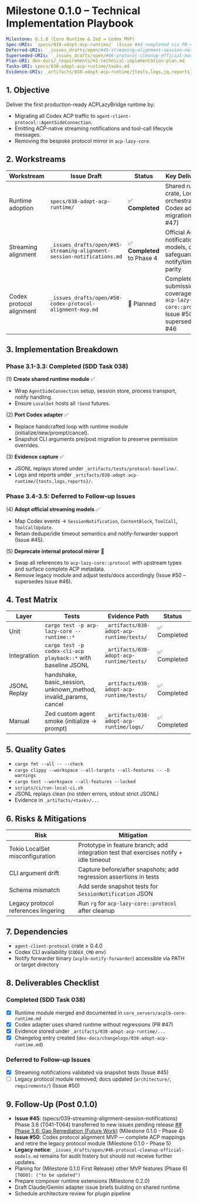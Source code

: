 # Milestone 0.1.0 – Technical Implementation Playbook

```yaml
Milestone: 0.1.0 (Core Runtime & Zed ↔ Codex MVP)
Spec-URIs: `specs/038-adopt-acp-runtime/` (Issue #44 completed via PR #47, commit 7ae2628)
Deferred-URIs: `_issues_drafts/open/#45-streaming-alignment-session-notifications.md`, `_issues_drafts/open/#50-codex-protocol-alignment-mvp.md`
Superseded-URIs: `_issues_drafts/open/#46-protocol-cleanup-official-models.md` (replaced by Issue #50)
Plan-URI: dev-docs/_requirements/m1-technical-implementation-plan.md
Tasks-URI: specs/038-adopt-acp-runtime/tasks.md
Evidence-URIs: _artifacts/038-adopt-acp-runtime/{tests,logs,jq,reports}/
```

## 1. Objective

Deliver the first production-ready ACPLazyBridge runtime by:

- Migrating all Codex ACP traffic to `agent-client-protocol::AgentSideConnection`.
- Emitting ACP-native streaming notifications and tool-call lifecycle messages.
- Removing the bespoke protocol mirror in `acp-lazy-core`.

## 2. Workstreams

| Workstream | Issue Draft | Status | Key Deliverables |
| --- | --- | --- | --- |
| Runtime adoption | `specs/038-adopt-acp-runtime/` | ✅ **Completed** | Shared runtime crate, LocalSet orchestration, Codex adapter migration (PR #47) |
| Streaming alignment | `_issues_drafts/open/#45-streaming-alignment-session-notifications.md` | ✅ **Completed** to Phase 4 | Official ACP notification models, dedupe safeguards, notify/timeout parity |
| Codex protocol alignment | `_issues_drafts/open/#50-codex-protocol-alignment-mvp.md` | 🔄 Planned | Complete ACP submission/event coverage, retire `acp-lazy-core::protocol`; Issue #50 supersedes Issue #46 |

## 3. Implementation Breakdown

### Phase 3.1-3.3: Completed (SDD Task 038)

(1) **Create shared runtime module** ✅

- Wrap `AgentSideConnection` setup, session store, process transport, notify handling.
- Ensure `LocalSet` hosts all `!Send` futures.

(2) **Port Codex adapter** ✅

- Replace handcrafted loop with runtime module (initialize/new/prompt/cancel).
- Snapshot CLI arguments pre/post migration to preserve permission overrides.

(3) **Evidence capture** ✅

- JSONL replays stored under `_artifacts/tests/protocol-baseline/`.
- Logs and reports under `_artifacts/038-adopt-acp-runtime/{tests,logs,reports}/`.

### Phase 3.4-3.5: Deferred to Follow-up Issues

(4) **Adopt official streaming models** ✅

- Map Codex events → `SessionNotification`, `ContentBlock`, `ToolCall`, `ToolCallUpdate`.
- Retain dedupe/idle timeout semantics and notify-forwarder support (Issue #45).

(5) **Deprecate internal protocol mirror** 🔄

- Swap all references to `acp-lazy-core::protocol` with upstream types and surface complete ACP metadata.
- Remove legacy module and adjust tests/docs accordingly (Issue #50 – supersedes Issue #46).

## 4. Test Matrix

| Layer | Tests | Evidence Path | Status |
| --- | --- | --- | --- |
| Unit | `cargo test -p acp-lazy-core -- runtime::*` | `_artifacts/038-adopt-acp-runtime/tests/` | ✅ Completed |
| Integration | `cargo test -p codex-cli-acp playback::*` with baseline JSONL | `_artifacts/038-adopt-acp-runtime/tests/` | ✅ Completed |
| JSONL Replay | handshake, basic_session, unknown_method, invalid_params, cancel | `_artifacts/038-adopt-acp-runtime/tests/` | ✅ Completed |
| Manual | Zed custom agent smoke (initialize → prompt) | `_artifacts/038-adopt-acp-runtime/logs/` | ✅ Completed |

## 5. Quality Gates

- `cargo fmt --all -- --check`
- `cargo clippy --workspace --all-targets --all-features -- -D warnings`
- `cargo test --workspace --all-features --locked`
- `scripts/ci/run-local-ci.sh`
- JSONL replays clean (no stderr errors, stdout strict JSONL)
- Evidence in `_artifacts/<task>/...`

## 6. Risks & Mitigations

| Risk | Mitigation |
| --- | --- |
| Tokio LocalSet misconfiguration | Prototype in feature branch; add integration test that exercises notify + idle timeout |
| CLI argument drift | Capture before/after snapshots; add regression assertions in tests |
| Schema mismatch | Add serde snapshot tests for `SessionNotification` JSON |
| Legacy protocol references lingering | Run `rg` for `acp-lazy-core::protocol` after cleanup |

## 7. Dependencies

- `agent-client-protocol` crate ≥ 0.4.0
- Codex CLI availability (`CODEX_CMD` env)
- Notify forwarder binary (`acplb-notify-forwarder`) accessible via PATH or target directory

## 8. Deliverables Checklist

### Completed (SDD Task 038)

- [x] Runtime module merged and documented in `core_servers/acplb-core-runtime.md`
- [x] Codex adapter uses shared runtime without regressions (PR #47)
- [x] Evidence stored under `_artifacts/038-adopt-acp-runtime/...`
- [x] Changelog entry created (`dev-docs/changelogs/038-adopt-acp-runtime.md`)

### Deferred to Follow-up Issues

- [x] Streaming notifications validated via snapshot tests (Issue #45)
- [ ] Legacy protocol module removed; docs updated (`architecture/`, `requirements/`) (Issue #50)

## 9. Follow-Up (Post 0.1.0)

- **Issue #45**: (specs/039-streaming-alignment-session-notifications) Phase 3.6 (T041-T064) transferred to new issues pending release [## Phase 3.6: Gap Remediation (Future Work)](specs/039-streaming-alignment-session-notifications/tasks.md) (Milestone 0.1.0 - Phase 4)
- **Issue #50**: Codex protocol alignment MVP — complete ACP mappings and retire the legacy protocol module (Milestone 0.1.0 - Phase 5)
- **Legacy notice**: `_issues_drafts/open/#46-protocol-cleanup-official-models.md` remains for audit history but should not receive further updates.
- Planing for (Milestone 0.1.0 First Release) other MVP features (Phase 6) `[TODO]: ("to be updated")`
- Prepare composer runtime extensions (Milestone 0.2.0)
- Draft Claude/Gemini adapter issue briefs building on shared runtime
- Schedule architecture review for plugin pipeline
